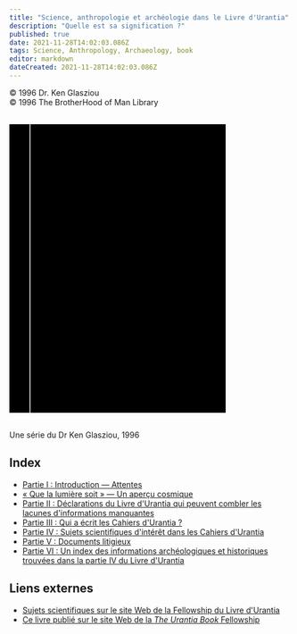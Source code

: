 ```yaml
---
title: "Science, anthropologie et archéologie dans le Livre d'Urantia"
description: "Quelle est sa signification ?"
published: true
date: 2021-11-28T14:02:03.086Z
tags: Science, Anthropology, Archaeology, book
editor: markdown
dateCreated: 2021-11-28T14:02:03.086Z
---
```


<p class="v-card v-sheet theme--light grey lighten-3 px-2 py-1">© 1996 Dr. Ken Glasziou<br>© 1996 The BrotherHood of Man Library</p>

<br>

<div class="urantiapedia-book-front urantiapedia-book-readers">
<svg xmlns="http://www.w3.org/2000/svg" width="102.6mm" height="136.8mm" viewBox="0 0 102.6 136.8" version="1.1">
	<g transform="translate(-7,-5)">
		<rect width="9.6" height="136.8" x="7" y="5" />
		<rect width="96.9" height="136.8" x="17" y="5" />
		<text style="font-size:5px;" x="61" y="22">Dr. Ken Glasziou</text>
		<text style="font-size:9px;" x="61" y="60">Science,</text>
		<text style="font-size:9px;" x="61" y="70">anthropologie</text>
		<text style="font-size:9px;" x="61" y="80">et archéologie dans</text>
		<text style="font-size:9px;" x="61" y="90">le Livre d'Urantia</text>
	</g>
</svg>
</div>

<br>

Une série du Dr Ken Glasziou, 1996

## Index

- [Partie I : Introduction — Attentes](/fr/book/Ken_Glasziou/Science_Anthropology_and_Archaeology_in_The_Urantia_Book/1)
- [« Que la lumière soit » — Un aperçu cosmique](/fr/book/Ken_Glasziou/Science_Anthropology_and_Archaeology_in_The_Urantia_Book/1#let-there-be-lighta-cosmic-overview)
- [Partie II : Déclarations du Livre d'Urantia qui peuvent combler les lacunes d'informations manquantes](/fr/book/Ken_Glasziou/Science_Anthropology_and_Archaeology_in_The_Urantia_Book/2)
- [Partie III : Qui a écrit les Cahiers d'Urantia ?](/fr/book/Ken_Glasziou/Science_Anthropology_and_Archaeology_in_The_Urantia_Book/3)
- [Partie IV : Sujets scientifiques d'intérêt dans les Cahiers d'Urantia](/fr/book/Ken_Glasziou/Science_Anthropology_and_Archaeology_in_The_Urantia_Book/4)
- [Partie V : Documents litigieux](/fr/book/Ken_Glasziou/Science_Anthropology_and_Archaeology_in_The_Urantia_Book/5)
- [Partie VI : Un index des informations archéologiques et historiques trouvées dans la partie IV du Livre d'Urantia](/fr/book/Ken_Glasziou/Science_Anthropology_and_Archaeology_in_The_Urantia_Book/6)


## Liens externes

- [Sujets scientifiques sur le site Web de la Fellowship du Livre d'Urantia](https://urantiabook.org/Science-Topics-in-The-Urantia-Book)
- [Ce livre publié sur le site Web de la _The Urantia Book_ Fellowship](https://archive.urantiabook.org/archive/readers/doc181.htm)









